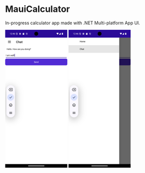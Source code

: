 # MauiCalculator

In-progress calculator app made with .NET Multi-platform App UI.

<img src="Screenshot_1741884405.png" alt="Alt text 1" width="200"/>

<img src="Screenshot_1741884412.png" alt="Alt text 2" width="200"/>
